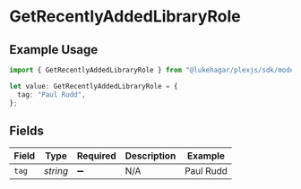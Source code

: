 # GetRecentlyAddedLibraryRole

## Example Usage

```typescript
import { GetRecentlyAddedLibraryRole } from "@lukehagar/plexjs/sdk/models/operations";

let value: GetRecentlyAddedLibraryRole = {
  tag: "Paul Rudd",
};
```

## Fields

| Field              | Type               | Required           | Description        | Example            |
| ------------------ | ------------------ | ------------------ | ------------------ | ------------------ |
| `tag`              | *string*           | :heavy_minus_sign: | N/A                | Paul Rudd          |